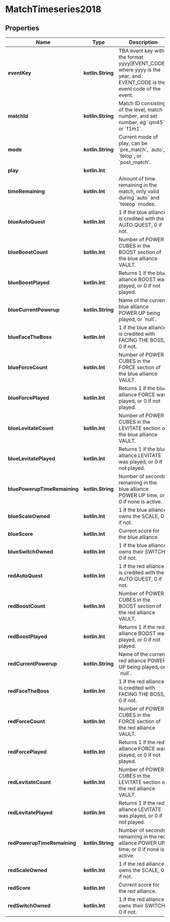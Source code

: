 
# MatchTimeseries2018

## Properties
Name | Type | Description | Notes
------------ | ------------- | ------------- | -------------
**eventKey** | **kotlin.String** | TBA event key with the format yyyy[EVENT_CODE], where yyyy is the year, and EVENT_CODE is the event code of the event. |  [optional]
**matchId** | **kotlin.String** | Match ID consisting of the level, match number, and set number, eg &#x60;qm45&#x60; or &#x60;f1m1&#x60;. |  [optional]
**mode** | **kotlin.String** | Current mode of play, can be &#x60;pre_match&#x60;, &#x60;auto&#x60;, &#x60;telop&#x60;, or &#x60;post_match&#x60;. |  [optional]
**play** | **kotlin.Int** |  |  [optional]
**timeRemaining** | **kotlin.Int** | Amount of time remaining in the match, only valid during &#x60;auto&#x60; and &#x60;teleop&#x60; modes. |  [optional]
**blueAutoQuest** | **kotlin.Int** | 1 if the blue alliance is credited with the AUTO QUEST, 0 if not. |  [optional]
**blueBoostCount** | **kotlin.Int** | Number of POWER CUBES in the BOOST section of the blue alliance VAULT. |  [optional]
**blueBoostPlayed** | **kotlin.Int** | Returns 1 if the blue alliance BOOST was played, or 0 if not played. |  [optional]
**blueCurrentPowerup** | **kotlin.String** | Name of the current blue alliance POWER UP being played, or &#x60;null&#x60;. |  [optional]
**blueFaceTheBoss** | **kotlin.Int** | 1 if the blue alliance is credited with FACING THE BOSS, 0 if not. |  [optional]
**blueForceCount** | **kotlin.Int** | Number of POWER CUBES in the FORCE section of the blue alliance VAULT. |  [optional]
**blueForcePlayed** | **kotlin.Int** | Returns 1 if the blue alliance FORCE was played, or 0 if not played. |  [optional]
**blueLevitateCount** | **kotlin.Int** | Number of POWER CUBES in the LEVITATE section of the blue alliance VAULT. |  [optional]
**blueLevitatePlayed** | **kotlin.Int** | Returns 1 if the blue alliance LEVITATE was played, or 0 if not played. |  [optional]
**bluePowerupTimeRemaining** | **kotlin.String** | Number of seconds remaining in the blue alliance POWER UP time, or 0 if none is active. |  [optional]
**blueScaleOwned** | **kotlin.Int** | 1 if the blue alliance owns the SCALE, 0 if not. |  [optional]
**blueScore** | **kotlin.Int** | Current score for the blue alliance. |  [optional]
**blueSwitchOwned** | **kotlin.Int** | 1 if the blue alliance owns their SWITCH, 0 if not. |  [optional]
**redAutoQuest** | **kotlin.Int** | 1 if the red alliance is credited with the AUTO QUEST, 0 if not. |  [optional]
**redBoostCount** | **kotlin.Int** | Number of POWER CUBES in the BOOST section of the red alliance VAULT. |  [optional]
**redBoostPlayed** | **kotlin.Int** | Returns 1 if the red alliance BOOST was played, or 0 if not played. |  [optional]
**redCurrentPowerup** | **kotlin.String** | Name of the current red alliance POWER UP being played, or &#x60;null&#x60;. |  [optional]
**redFaceTheBoss** | **kotlin.Int** | 1 if the red alliance is credited with FACING THE BOSS, 0 if not. |  [optional]
**redForceCount** | **kotlin.Int** | Number of POWER CUBES in the FORCE section of the red alliance VAULT. |  [optional]
**redForcePlayed** | **kotlin.Int** | Returns 1 if the red alliance FORCE was played, or 0 if not played. |  [optional]
**redLevitateCount** | **kotlin.Int** | Number of POWER CUBES in the LEVITATE section of the red alliance VAULT. |  [optional]
**redLevitatePlayed** | **kotlin.Int** | Returns 1 if the red alliance LEVITATE was played, or 0 if not played. |  [optional]
**redPowerupTimeRemaining** | **kotlin.String** | Number of seconds remaining in the red alliance POWER UP time, or 0 if none is active. |  [optional]
**redScaleOwned** | **kotlin.Int** | 1 if the red alliance owns the SCALE, 0 if not. |  [optional]
**redScore** | **kotlin.Int** | Current score for the red alliance. |  [optional]
**redSwitchOwned** | **kotlin.Int** | 1 if the red alliance owns their SWITCH, 0 if not. |  [optional]



